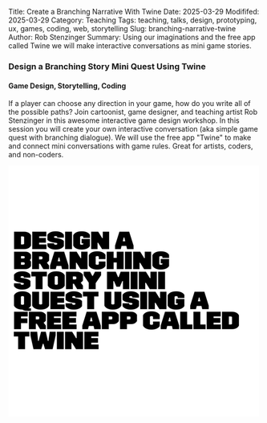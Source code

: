 Title: Create a Branching Narrative With Twine
Date: 2025-03-29
Modififed: 2025-03-29
Category: Teaching
Tags: teaching, talks, design, prototyping, ux, games, coding, web, storytelling
Slug: branching-narrative-twine
Author: Rob Stenzinger
Summary: Using our imaginations and the free app called Twine we will make interactive conversations as mini game stories.

### Design a Branching Story Mini Quest Using Twine

#### Game Design, Storytelling, Coding

If a player can choose any direction in your game, how do you write all of the possible paths? Join cartoonist, game designer, and teaching artist Rob Stenzinger in this awesome interactive game design workshop. In this session you will create your own interactive conversation (aka simple game quest with branching dialogue). We will use the free app "Twine" to make and connect mini conversations with game rules. Great for artists, coders, and non-coders.

![img](/images/workshop-branchingstory.png)
